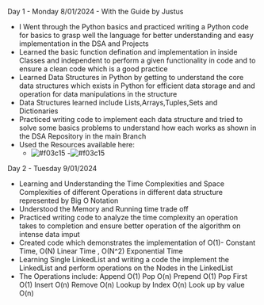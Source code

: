 Day 1 - Monday 8/01/2024 - With the Guide by Justus
-  I Went through the Python basics and practiced writing a Python code for basics to grasp well the language for better understanding and easy implementation in the DSA and Projects
-  Learned the basic function defination and implementation in inside Classes and independent to perform a given functionality in code and to ensure a clean code which is a good practice
-  Learned Data Structures in Python by getting to understand the core data structures which exists in Python for efficient data storage and and operation for data manipulations in the structure
-  Data Structures learned include Lists,Arrays,Tuples,Sets and Dictionaries
-  Practiced writing code to implement each data structure and tried to solve some basics problems to understand how each works as shown in the DSA Repository in the main Branch
- Used the Resources available here:
  - ![#f03c15](https://www.tutorialspoint.com/python)
    -![#f03c15](https://www.geeksforgeeks.org/python-programming-language/?ref=shm_outind)

Day 2 - Tuesday 9/01/2024
- Learning and Understanding the Time Complexities and Space Complexities of different Operations in different data structure represented by Big O Notation
- Understood the Memory and Running time trade off
- Practiced writing code to analyze the time complexity an operation takes to completion and ensure better operation of the algorithm on intense data imput
- Created code which demonstrates the implementation of O(1)- Constant Time, O(N) Linear Time , O(N^2) Exponential Time
- Learning Single LinkedList and writing a code the implement the LinkedList and perform operations on the Nodes in the LinkedList
- The Operations include:
      Append O(1)
      Pop O(n)
      Prepend O(1)
      Pop First O(1)
      Insert O(n)
      Remove O(n)
      Lookup by Index O(n)
      Look up by value O(n)
